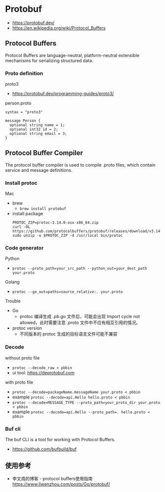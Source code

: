 # Protobuf
- https://protobuf.dev/
- https://en.wikipedia.org/wiki/Protocol_Buffers


## Protocol Buffers
Protocol Buffers are language-neutral, platform-neutral extensible mechanisms for serializing structured data.

### Proto definition
proto3
- https://protobuf.dev/programming-guides/proto3/

person.proto
```
syntax = "proto3"

message Person {
  optional string name = 1;
  optional int32 id = 2;
  optional string email = 3;
}
```


## Protocol Buffer Compiler
The protocol buffer compiler is used to compile .proto files, which contain service and message definitions.

### Install protoc
Mac
- brew
  - `brew install protobuf`
- install package
    ```
    PROTOC_ZIP=protoc-3.14.0-osx-x86_64.zip
    curl -OL https://github.com/protocolbuffers/protobuf/releases/download/v3.14.0/$PROTOC_ZIP
    sudo unzip -o $PROTOC_ZIP -d /usr/local bin/protoc
    ```

### Code generator
Python
- `protoc --proto_path=your_src_path --python_out=your_dest_path your.proto`

Golang
- `protoc --go_out=paths=source_relative:. your.proto`

Trouble
- Go
  - protoc 编译生成 .pb.go 文件后，可能会出现 Import cycle not allowed，此时需要注意 .proto 文件中不应有相互引用的情况。
- protoc version
  - 不同版本的 protoc 生成的目标语言文件可能不兼容


### Decode
without proto file
- `protoc --decode_raw < pbbin`
- ui tool: https://deprotobuf.com

with proto file
- `protoc --decode=packageName.messageName your.proto < pbbin`
- example `protoc --decode=api.Hello hello.proto < pbbin`
- `protoc --decode=MESSAGE_TYPE --proto_path=your_proto_dir your.proto < pbbin`
- example `protoc --decode=api.Hello --proto_path=. hello.proto < pbbin`


### Buf cli
The buf CLI is a tool for working with Protocol Buffers.
- https://github.com/bufbuild/buf


## 使用参考
- 李文周的博客 - protocol buffers使用指南 https://www.liwenzhou.com/posts/Go/protobuf/
